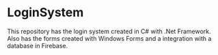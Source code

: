 # LoginSystem

This repository has the login system created in C# with .Net Framework. Also has the forms created with Windows Forms and a integration with a database in Firebase.
